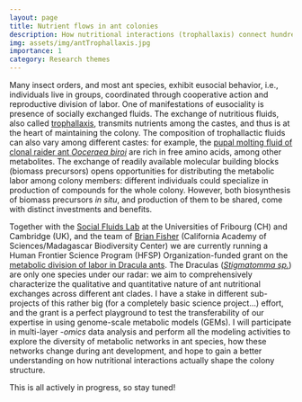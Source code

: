 ```yaml
---
layout: page
title: Nutrient flows in ant colonies
description: How nutritional interactions (trophallaxis) connect hundreds of ants into a single superorganism? 
img: assets/img/antTrophallaxis.jpg
importance: 1
category: Research themes
---
```


Many insect orders, and most ant species, exhibit eusocial behavior, i.e., individuals live in groups, coordinated through cooperative action and reproductive division of labor. One of manifestations of eusociality is presence of socially exchanged fluids. The exchange of nutritious fluids, also called [trophallaxis](https://www.cell.com/current-biology/fulltext/S0960-9822(17)31384-2), transmits nutrients among the castes, and thus is at the heart of maintaining the colony. The composition of trophallactic fluids can also vary among different castes: for example, the [pupal molting fluid of clonal raider ant *Ooceraea biroi*](https://www.nature.com/articles/s41586-022-05480-9) are rich in free amino acids, among other metabolites. The exchange of readily available molecular building blocks (biomass precursors) opens opportunities for distributing the metabolic labor among colony members: different individuals could specialize in production of compounds for the whole colony. However, both biosynthesis of biomass precursors *in situ*, and production of them to be shared, come with distinct investments and benefits.

Together with the [Social Fluids Lab](https://leboeuflab.com/) at the Universities of Fribourg (CH) and Cambridge (UK), and the team of [Brian Fisher](https://www.fisherlab.org/) (California Academy of Sciences/Madagascar Biodiversity Center) we are currently running a Human Frontier Science Program (HFSP) Organization-funded grant on the [metabolic division of labor in Dracula ants](https://vu.nl/en/news/2022/major-recognition-for-research-on-metabolism-of-dracula-ant). The Draculas ([*Stigmatomma sp.*](https://www.antweb.org/description.do?subfamily=amblyoponinae&genus=stigmatomma&rank=genus)) are only one species under our radar: we aim to comprehensively characterize the qualitative and quantitative nature of ant nutritional exchanges across different ant clades. I have a stake in different sub-projects of this rather big (for a completely basic science project...) effort, and the grant is a perfect playground to test the transferability of our expertise in using genome-scale metabolic models (GEMs). I will participate in multi-layer *-omics* data analysis and perform all the modeling activities to explore the diversity of metabolic networks in ant species, how these networks change during ant development, and hope to gain a better understanding on how nutritional interactions actually shape the colony structure. 

This is all actively in progress, so stay tuned!